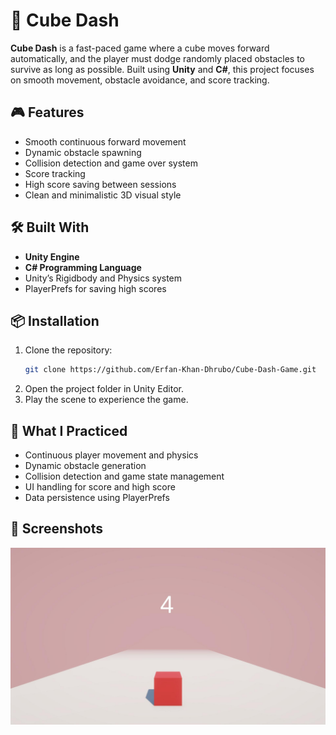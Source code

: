 # 🧱 Cube Dash

**Cube Dash** is a fast-paced game where a cube moves forward automatically, and the player must dodge randomly placed obstacles to survive as long as possible. Built using **Unity** and **C#**, this project focuses on smooth movement, obstacle avoidance, and score tracking.

## 🎮 Features

- Smooth continuous forward movement
- Dynamic obstacle spawning
- Collision detection and game over system
- Score tracking
- High score saving between sessions
- Clean and minimalistic 3D visual style

## 🛠️ Built With

- **Unity Engine**
- **C# Programming Language**
- Unity’s Rigidbody and Physics system
- PlayerPrefs for saving high scores

## 📦 Installation

1. Clone the repository:
   ```bash
   git clone https://github.com/Erfan-Khan-Dhrubo/Cube-Dash-Game.git
   ```
2. Open the project folder in Unity Editor.
3. Play the scene to experience the game.


## 🧠 What I Practiced

- Continuous player movement and physics
- Dynamic obstacle generation
- Collision detection and game state management
- UI handling for score and high score
- Data persistence using PlayerPrefs

## 📸 Screenshots 

<img src="./game visualization/image.jpg">

